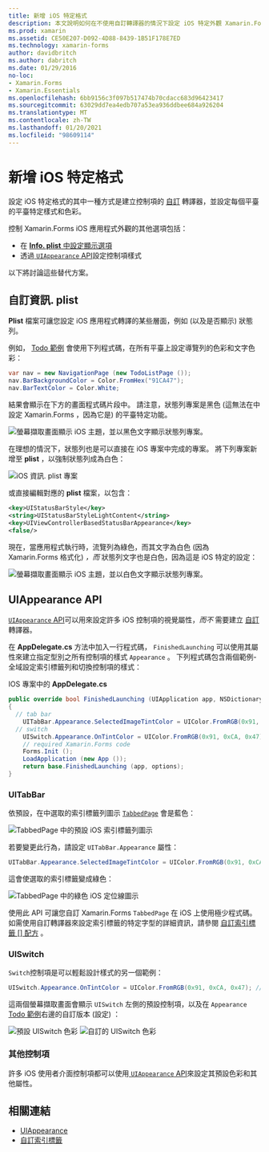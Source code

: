 ```yaml
---
title: 新增 iOS 特定格式
description: 本文說明如何在不使用自訂轉譯器的情況下設定 iOS 特定外觀 Xamarin.Forms 。
ms.prod: xamarin
ms.assetid: CE50E207-D092-4D88-8439-1B51F178E7ED
ms.technology: xamarin-forms
author: davidbritch
ms.author: dabritch
ms.date: 01/29/2016
no-loc:
- Xamarin.Forms
- Xamarin.Essentials
ms.openlocfilehash: 6bb9156c3f097b517474b70cdacc683d96423417
ms.sourcegitcommit: 63029dd7ea4edb707a53ea936ddbee684a926204
ms.translationtype: MT
ms.contentlocale: zh-TW
ms.lasthandoff: 01/20/2021
ms.locfileid: "98609114"
---
```

# <a name="adding-ios-specific-formatting"></a>新增 iOS 特定格式

設定 iOS 特定格式的其中一種方式是建立控制項的 [自訂](~/xamarin-forms/app-fundamentals/custom-renderer/index.md) 轉譯器，並設定每個平臺的平臺特定樣式和色彩。

控制 Xamarin.Forms iOS 應用程式外觀的其他選項包括：

- 在 [ **Info. plist** 中設定顯示選項](#customizing-infoplist)
- 透過[ `UIAppearance` API](#uiappearance-api)設定控制項樣式

以下將討論這些替代方案。

## <a name="customizing-infoplist"></a>自訂資訊. plist

**Plist** 檔案可讓您設定 iOS 應用程式轉譯的某些層面，例如 (以及是否顯示) 狀態列。

例如， [Todo 範例](/samples/xamarin/xamarin-forms-samples/todo) 會使用下列程式碼，在所有平臺上設定導覽列的色彩和文字色彩：

```csharp
var nav = new NavigationPage (new TodoListPage ());
nav.BarBackgroundColor = Color.FromHex("91CA47");
nav.BarTextColor = Color.White;
```

結果會顯示在下方的畫面程式碼片段中。 請注意，狀態列專案是黑色 (這無法在中設定 Xamarin.Forms ，因為它是) 的平臺特定功能。

![螢幕擷取畫面顯示 iOS 主題，並以黑色文字顯示狀態列專案。](theme-images/status-default-sml.png)

在理想的情況下，狀態列也是可以直接在 iOS 專案中完成的專案。 將下列專案新增至 **plist** ，以強制狀態列成為白色：

![iOS 資訊. plist 專案](theme-images/info-plist.png)

或直接編輯對應的 **plist** 檔案，以包含：

```xml
<key>UIStatusBarStyle</key>
<string>UIStatusBarStyleLightContent</string>
<key>UIViewControllerBasedStatusBarAppearance</key>
<false/>
```

現在，當應用程式執行時，流覽列為綠色，而其文字為白色 (因為 Xamarin.Forms 格式化) *，而* 狀態列文字也是白色，因為這是 iOS 特定的設定：

![螢幕擷取畫面顯示 iOS 主題，並以白色文字顯示狀態列專案。](theme-images/status-white-sml.png)

## <a name="uiappearance-api"></a>UIAppearance API

[ `UIAppearance` API](~/ios/user-interface/ios-ui/introduction-to-the-appearance-api.md)可以用來設定許多 iOS 控制項的視覺屬性，*而不* 需要建立 [自訂](~/xamarin-forms/app-fundamentals/custom-renderer/index.md)轉譯器。

在 **AppDelegate.cs** 方法中加入一行程式碼， `FinishedLaunching` 可以使用其屬性來建立指定型別之所有控制項的樣式 `Appearance` 。 下列程式碼包含兩個範例-全域設定索引標籤列和切換控制項的樣式：

IOS 專案中的 **AppDelegate.cs**

```csharp
public override bool FinishedLaunching (UIApplication app, NSDictionary options)
{
  // tab bar
    UITabBar.Appearance.SelectedImageTintColor = UIColor.FromRGB(0x91, 0xCA, 0x47); // green
  // switch
    UISwitch.Appearance.OnTintColor = UIColor.FromRGB(0x91, 0xCA, 0x47); // green
    // required Xamarin.Forms code
    Forms.Init ();
    LoadApplication (new App ());
    return base.FinishedLaunching (app, options);
}
```

### <a name="uitabbar"></a>UITabBar

依預設，在中選取的索引標籤列圖示 [`TabbedPage`](~/xamarin-forms/app-fundamentals/navigation/tabbed-page.md)
會是藍色：

![TabbedPage 中的預設 iOS 索引標籤列圖示](theme-images/tabbar-default.png)

若要變更此行為，請設定 `UITabBar.Appearance` 屬性：

```csharp
UITabBar.Appearance.SelectedImageTintColor = UIColor.FromRGB(0x91, 0xCA, 0x47); // green
```

這會使選取的索引標籤變成綠色：

![TabbedPage 中的綠色 iOS 定位線圖示](theme-images/tabbar-custom.png)

使用此 API 可讓您自訂 Xamarin.Forms
`TabbedPage` 在 iOS 上使用極少程式碼。 如需使用自訂轉譯器來設定索引標籤的特定字型的詳細資訊，請參閱 [自訂索引標籤 [] 配方](https://github.com/xamarin/recipes/tree/master/Recipes/xamarin-forms/iOS/customize-tabs) 。

### <a name="uiswitch"></a>UISwitch

`Switch`控制項是可以輕鬆設計樣式的另一個範例：

```csharp
UISwitch.Appearance.OnTintColor = UIColor.FromRGB(0x91, 0xCA, 0x47); // green
```

這兩個螢幕擷取畫面會顯示 `UISwitch` 左側的預設控制項，以及在 `Appearance` [Todo 範例](/samples/xamarin/xamarin-forms-samples/todo)右邊的自訂版本 (設定) ：

![預設 UISwitch 色彩](theme-images/switch-default.png) ![自訂的 UISwitch 色彩](theme-images/switch-custom.png)

### <a name="other-controls"></a>其他控制項

許多 iOS 使用者介面控制項都可以使用[ `UIAppearance` API](~/ios/user-interface/ios-ui/introduction-to-the-appearance-api.md)來設定其預設色彩和其他屬性。

## <a name="related-links"></a>相關連結

- [UIAppearance](~/ios/user-interface/ios-ui/introduction-to-the-appearance-api.md)
- [自訂索引標籤](https://github.com/xamarin/recipes/tree/master/Recipes/xamarin-forms/iOS/customize-tabs)